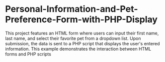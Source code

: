 # Personal-Information-and-Pet-Preference-Form-with-PHP-Display
This project features an HTML form where users can input their first name, last name, and select their favorite pet from a dropdown list. Upon submission, the data is sent to a PHP script that displays the user's entered information. This example demonstrates the interaction between HTML forms and PHP scripts
